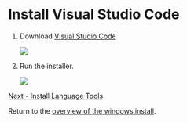 # Install Visual Studio Code

1. Download [Visual Studio Code](https://code.visualstudio.com)

    ![](../../images/install-gifs/Windows/10.gif)

1. Run the installer.

    ![](../../images/install-gifs/Windows/11.gif)

[Next - Install Language Tools](/guides/installation/windows/step4.html)

Return to the [overview of the windows install](/guides/installation/windows.html).